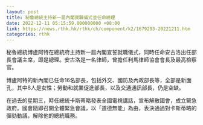 ```yaml
---
layout: post
title: 秘魯總統主持新一屆內閣就職儀式並任命總理
date: 2022-12-11 05:15:59.000000000 +08:00
link: https://news.rthk.hk/rthk/ch/component/k2/1679293-20221211.htm
categories: rthk
---
```


秘魯總統博盧阿特在總統府主持新一屆內閣宣誓就職儀式，同時任命安古洛出任部長會議主席，即是總理。安古洛是一名律師，曾擔任利馬律師協會會長及最高檢察官。

博盧阿特的新內閣已任命16名部長，包括外交、國防及內政部長等，全部是新面孔，其中8人是女性；勞動和就業促進部長，以及交通通訊部長，仍是空缺。

在過去的星期三，時任總統卡斯蒂略發表全國電視講話，宣布解散國會，成立緊急政府。國會隨即召開全體緊急會議，以「道德無能」為由，表決通過對卡斯蒂略的彈劾動議，解除他的總統職務。
